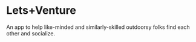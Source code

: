 # Lets+Venture
An app to help like-minded and similarly-skilled outdoorsy folks find each other and socialize.
